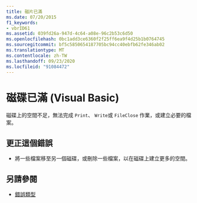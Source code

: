 ```yaml
---
title: 磁片已滿
ms.date: 07/20/2015
f1_keywords:
- vbrID61
ms.assetid: 039fd26a-947d-4c64-a08e-96c2b53c6d50
ms.openlocfilehash: 0bc1add3ce6360f2f25ff6ea9f4d25b1b0764745
ms.sourcegitcommit: bf5c5850654187705bc94cc40ebfb62fe346ab02
ms.translationtype: MT
ms.contentlocale: zh-TW
ms.lasthandoff: 09/23/2020
ms.locfileid: "91084472"
---
```

# <a name="disk-full-visual-basic"></a>磁碟已滿 (Visual Basic)

磁碟上的空間不足，無法完成 `Print`、 `Write`或 `FileClose` 作業，或建立必要的檔案。  
  
## <a name="to-correct-this-error"></a>更正這個錯誤  
  
- 將一些檔案移至另一個磁碟，或刪除一些檔案，以在磁碟上建立更多的空間。  
  
## <a name="see-also"></a>另請參閱

- [錯誤類型](../programming-guide/language-features/error-types.md)
